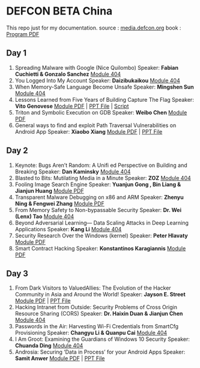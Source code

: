 # DEFCON BETA China
This repo just for my documentation. source : [media.defcon.org](https://media.defcon.org/DEF%20CON%20China%201/) book : [Program PDF](https://media.defcon.org/DEF%20CON%20China%201/DEF%20CON%20China%201%20program.pdf)

## Day 1
1. Spreading Malware with Google (Nice Quilombo) Speaker: **Fabian Cuchietti & Gonzalo Sanchez** [Module 404]()
2. You Logged Into My Account Speaker: **Daizibukaikou** [Module 404]()
3. When Memory-Safe Language Become Unsafe Speaker: **Mingshen Sun** [Module 404]()
4. Lessons Learned from Five Years of Building Capture The Flag Speaker: **Vito Genovese** [Module PDF](https://media.defcon.org/DEF%20CON%20China%201/DEF%20CON%20China%201%20presentations/DEFCON-China-B-Vito-Genovese-Five-years-of-DEFCON-CTF.pdf) | [PPT File](https://media.defcon.org/DEF%20CON%20China%201/DEF%20CON%20China%201%20presentations/DEFCON-China-B-Vito-Genovese-Five-years-of-DEFCON-CTF.pptx) | [Script](https://media.defcon.org/DEF%20CON%20China%201/DEF%20CON%20China%201%20presentations/DEFCON-China-B-Vito-Genovese-Five-years-of-DEFCON-CTF-Script.txt)
5. Triton and Symbolic Execution on GDB Speaker: **Weibo Chen** [Module PDF](https://media.defcon.org/DEF%20CON%20China%201/DEF%20CON%20China%201%20presentations/DEFCON-China-B-bananaappletw-Triton-and-Symbolic-Execution.pdf)
6. General ways to find and exploit Path Traversal Vulnerabilities on Android App Speaker: **Xiaobo Xiang** [Module PDF](https://media.defcon.org/DEF%20CON%20China%201/DEF%20CON%20China%201%20presentations/DEFCON-China-B-Xiang-General-ways-to-find-and-exploit-path-traversal-vulnerabilities-on-Android.pdf) | [PPT File](https://media.defcon.org/DEF%20CON%20China%201/DEF%20CON%20China%201%20presentations/DEFCON-China-Samit-Anwer-Androsia-Securing-Data-in-Process-for-Android.pptx)


## Day 2
1. Keynote: Bugs Aren’t Random: A Unifi ed Perspective on Building and Breaking Speaker: **Dan Kaminsky** [Module 404]()
2. Blasted to Bits: Mutilating Media in a Minute Speaker: **ZOZ** [Module 404]()
3. Fooling Image Search Engine Speaker: **Yuanjun Gong , Bin Liang & Jianjun Huang** [Module PDF](https://media.defcon.org/DEF%20CON%20China%201/DEF%20CON%20China%201%20presentations/DEFCON-China-B-Yuanjun-Gong-Bin-Liang-Jianjun-Huang-Fooling-Image-search-engine.pdf)
4. Transparent Malware Debugging on x86 and ARM Speaker: **Zhenyu Ning & Fengwei Zhang** [Module PDF](https://media.defcon.org/DEF%20CON%20China%201/DEF%20CON%20China%201%20presentations/DEFCON-China-B-Zhenyu-Ning-Fendwei-Zhang-Transparent-Malware-Debugging-x86-ARM.pdf)
5. From Memory Safety to Non-bypassable Security Speaker: **Dr. Wei (Lenx) Tao** [Module 404]()
6. Beyond Adversarial Learning— Data Scaling Attacks in Deep Learning Applications Speaker: **Kang Li** [Module 404]()
7. Security Research Over the Windows (kernel) Speaker: **Peter Hlavaty** [Module PDF](https://media.defcon.org/DEF%20CON%20China%201/DEF%20CON%20China%201%20presentations/DEFCON-China-B-zer0mem-Security-Research-Over-Windows.pdf)
8. Smart Contract Hacking Speaker: **Konstantinos Karagiannis** [Module PDF](https://media.defcon.org/DEF%20CON%20China%201/DEF%20CON%20China%201%20presentations/DEFCON-China-B-Konstantinos-Karagiannis-Smart-Contract-Hacking.pdf)


## Day 3
1. From Dark Visitors to ValuedAllies: The Evolution of the Hacker Community in Asia and Around the World! Speaker: **Jayson E. Street** [Module PDF](https://media.defcon.org/DEF%20CON%20China%201/DEF%20CON%20China%201%20presentations/DEFCON-China-B-Jayson-E-Street-sphereny.pdf) | [PPT File](https://media.defcon.org/DEF%20CON%20China%201/DEF%20CON%20China%201%20presentations/DEFCON-China-B-Jayson-E-Street-sphereny.pptx)
2. Hacking Intranet from Outside: Security Problems of Cross Origin Resource Sharing (CORS) Speaker: **Dr. Haixin Duan & Jianjun Chen** [Module 404]()
3. Passwords in the Air: Harvesting Wi-Fi Credentials from SmartCfg Provisioning Speaker: **Changyu Li & Quanpu Cai** [Module 404]()
4. I Am Groot: Examining the Guardians of Windows 10 Security Speaker: **Chuanda Ding** [Module 404]()
5. Androsia: Securing ‘Data in Process’ for your Android Apps Speaker: **Samit Anwer** [Module PDF](https://media.defcon.org/DEF%20CON%20China%201/DEF%20CON%20China%201%20presentations/DEFCON-China-Samit-Anwer-Androsia-Securing-Data-in-Process-for-Android.pdf) | [PPT File](https://media.defcon.org/DEF%20CON%20China%201/DEF%20CON%20China%201%20presentations/DEFCON-China-Samit-Anwer-Androsia-Securing-Data-in-Process-for-Android.pptx)
